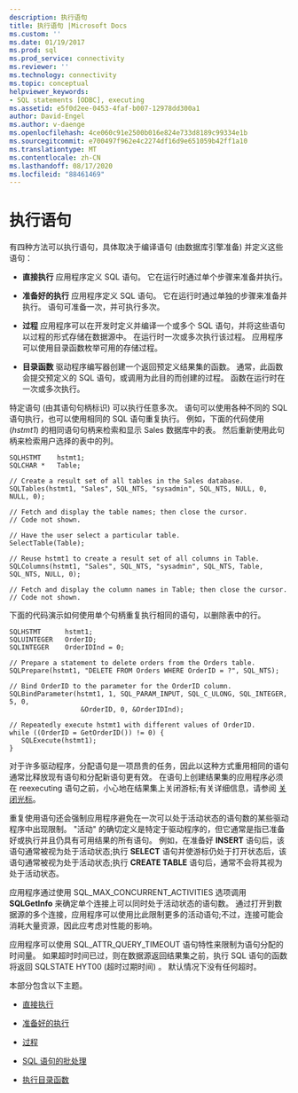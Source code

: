 ```yaml
---
description: 执行语句
title: 执行语句 |Microsoft Docs
ms.custom: ''
ms.date: 01/19/2017
ms.prod: sql
ms.prod_service: connectivity
ms.reviewer: ''
ms.technology: connectivity
ms.topic: conceptual
helpviewer_keywords:
- SQL statements [ODBC], executing
ms.assetid: e5f0d2ee-0453-4faf-b007-12978dd300a1
author: David-Engel
ms.author: v-daenge
ms.openlocfilehash: 4ce060c91e2500b016e824e733d8189c99334e1b
ms.sourcegitcommit: e700497f962e4c2274df16d9e651059b42ff1a10
ms.translationtype: MT
ms.contentlocale: zh-CN
ms.lasthandoff: 08/17/2020
ms.locfileid: "88461469"
---
```

# <a name="executing-a-statement"></a>执行语句
有四种方法可以执行语句，具体取决于编译语句 (由数据库引擎准备) 并定义这些语句：  
  
-   **直接执行** 应用程序定义 SQL 语句。 它在运行时通过单个步骤来准备并执行。  
  
-   **准备好的执行** 应用程序定义 SQL 语句。 它在运行时通过单独的步骤来准备并执行。 语句可准备一次，并可执行多次。  
  
-   **过程** 应用程序可以在开发时定义并编译一个或多个 SQL 语句，并将这些语句以过程的形式存储在数据源中。 在运行时一次或多次执行该过程。 应用程序可以使用目录函数枚举可用的存储过程。  
  
-   **目录函数** 驱动程序编写器创建一个返回预定义结果集的函数。 通常，此函数会提交预定义的 SQL 语句，或调用为此目的而创建的过程。 函数在运行时在一次或多次执行。  
  
 特定语句 (由其语句句柄标识) 可以执行任意多次。 语句可以使用各种不同的 SQL 语句执行，也可以使用相同的 SQL 语句重复执行。 例如，下面的代码使用 (*hstmt1*) 的相同语句句柄来检索和显示 Sales 数据库中的表。 然后重新使用此句柄来检索用户选择的表中的列。  
  
```  
SQLHSTMT    hstmt1;  
SQLCHAR *   Table;  
  
// Create a result set of all tables in the Sales database.  
SQLTables(hstmt1, "Sales", SQL_NTS, "sysadmin", SQL_NTS, NULL, 0, NULL, 0);  
  
// Fetch and display the table names; then close the cursor.  
// Code not shown.  
  
// Have the user select a particular table.  
SelectTable(Table);  
  
// Reuse hstmt1 to create a result set of all columns in Table.  
SQLColumns(hstmt1, "Sales", SQL_NTS, "sysadmin", SQL_NTS, Table, SQL_NTS, NULL, 0);  
  
// Fetch and display the column names in Table; then close the cursor.  
// Code not shown.  
```  
  
 下面的代码演示如何使用单个句柄重复执行相同的语句，以删除表中的行。  
  
```  
SQLHSTMT      hstmt1;  
SQLUINTEGER   OrderID;  
SQLINTEGER    OrderIDInd = 0;  
  
// Prepare a statement to delete orders from the Orders table.  
SQLPrepare(hstmt1, "DELETE FROM Orders WHERE OrderID = ?", SQL_NTS);  
  
// Bind OrderID to the parameter for the OrderID column.  
SQLBindParameter(hstmt1, 1, SQL_PARAM_INPUT, SQL_C_ULONG, SQL_INTEGER, 5, 0,  
                  &OrderID, 0, &OrderIDInd);  
  
// Repeatedly execute hstmt1 with different values of OrderID.  
while ((OrderID = GetOrderID()) != 0) {  
   SQLExecute(hstmt1);  
}  
```  
  
 对于许多驱动程序，分配语句是一项昂贵的任务，因此以这种方式重用相同的语句通常比释放现有语句和分配新语句更有效。 在语句上创建结果集的应用程序必须在 reexecuting 语句之前，小心地在结果集上关闭游标;有关详细信息，请参阅 [关闭光标](../../../odbc/reference/develop-app/closing-the-cursor.md)。  
  
 重复使用语句还会强制应用程序避免在一次可以处于活动状态的语句数的某些驱动程序中出现限制。 "活动" 的确切定义是特定于驱动程序的，但它通常是指已准备好或执行并且仍具有可用结果的所有语句。 例如，在准备好 **INSERT** 语句后，该语句通常被视为处于活动状态;执行 **SELECT** 语句并使游标仍处于打开状态后，该语句通常被视为处于活动状态;执行 **CREATE TABLE** 语句后，通常不会将其视为处于活动状态。  
  
 应用程序通过使用 SQL_MAX_CONCURRENT_ACTIVITIES 选项调用 **SQLGetInfo** 来确定单个连接上可以同时处于活动状态的语句数。 通过打开到数据源的多个连接，应用程序可以使用比此限制更多的活动语句;不过，连接可能会消耗大量资源，因此应考虑对性能的影响。  
  
 应用程序可以使用 SQL_ATTR_QUERY_TIMEOUT 语句特性来限制为语句分配的时间量。 如果超时时间已过，则在数据源返回结果集之前，执行 SQL 语句的函数将返回 SQLSTATE HYT00 (超时过期时间) 。 默认情况下没有任何超时。  
  
 本部分包含以下主题。  
  
-   [直接执行](../../../odbc/reference/develop-app/direct-execution-odbc.md)  
  
-   [准备好的执行](../../../odbc/reference/develop-app/prepared-execution-odbc.md)  
  
-   [过程](../../../odbc/reference/develop-app/procedures-odbc.md)  
  
-   [SQL 语句的批处理](../../../odbc/reference/develop-app/batches-of-sql-statements.md)  
  
-   [执行目录函数](../../../odbc/reference/develop-app/executing-catalog-functions.md)
